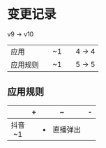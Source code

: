 # 变更记录

v9 -> v10

||||||
|-|:-:|:-:|:-:|:-:|
|应用||~1||4 -> 4|
|应用规则||~1||5 -> 5|

## 应用规则

||+|~|-|
|:-:|-|-|-|
|抖音<br>~1||<li>直播弹出||
